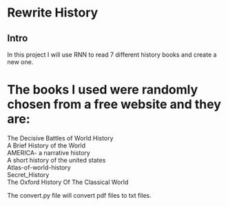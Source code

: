 # Rewrite History


## Intro
In this project I will use RNN to read 7 different history books and create a new one.

# The books I used were randomly chosen from a free website and they are:

The Decisive Battles of World History  
A Brief History of the World  
AMERICA- a narrative history  
A short history of the united states  
Atlas-of-world-history  
Secret_History  
The Oxford History Of The Classical World  

The convert.py file will convert pdf files to txt files.
